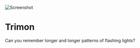 ![Screenshot](screenshot-w240.png)

# Trimon

Can you remember longer and longer patterns of flashing lights?
